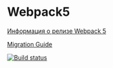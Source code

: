 # Webpack5

[Информация о релизе Webpack 5](https://webpack.js.org/blog/2020-10-10-webpack-5-release/)

[Migration Guide](https://webpack.js.org/migrate/5/)

[![Build status](https://ci.appveyor.com/api/projects/status/sose72w9k77yg6sx?svg=true)](https://ci.appveyor.com/project/chetakogo/envi-7l16e)